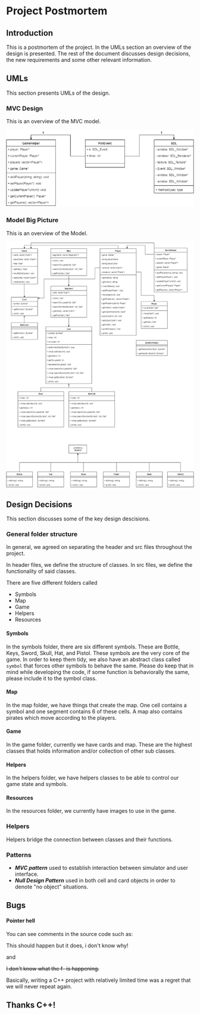 # Project Postmortem

## Introduction

This is a postmortem of the project. In the UMLs section an overview of the
design is presented. The rest of the document discusses design decisions, the
new requirements and some other relevant information.

## UMLs

This section presents UMLs of the design.

### MVC Design

This is an overview of the MVC model.

![MVC UML](doc/mvc.png)

### Model Big Picture

This is an overview of the Model.

![Model UML](doc/uml.png)

## Design Decisions

This section discusses some of the key design descisions.

### General folder structure
In general, we agreed on separating the header and 
src files throughout the project. 

In header files, we define the structure of classes. 
In src files, we define the functionality of said classes. 

There are five different folders called 
* Symbols
* Map
* Game
* Helpers
* Resources


#### Symbols

In the symbols folder, there are six different symbols. These are Bottle, Keys, Sword, Skull, Hat, and Pistol. 
These symbols are the very core of the game. In order to keep them tidy, we also have an abstract class called 
`symbol` that forces other symbols to behave the same. Please do keep that in mind while developing the code,
if some function is behaviorally the same, please include it to the symbol class.

#### Map

In the map folder, we have things that create the map. One cell contains a symbol and one segment contains 6
of these cells. A map also contains pirates which move according to the players.

#### Game

In the game folder, currently we have cards and map. These are the highest classes that holds information 
and/or collection of other sub classes.

#### Helpers

In the helpers folder, we have helpers classes to be able to control our game state and symbols.

#### Resources

In the resources folder, we currently have images to use in the game.

### Helpers

Helpers bridge the connection between classes and their functions. 

### Patterns
* ***MVC pattern*** used to establish interaction between simulator and user interface.
* ***Null Design Pattern*** used in both cell and card objects in order to denote "no object" situations.


## Bugs

#### Pointer hell

You can see comments in the source code such as:

This should happen but it does, i don't know why!

and

~~I don't know what the f- is happening.~~

Basically, writing a C++ project with relatively limited time was a regret that we will never repeat again.


## Thanks C++!
